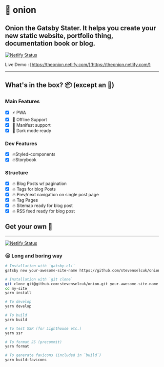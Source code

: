 # 🧅 onion

## Onion the Gatsby Stater. It helps you create your new static website, portfolio thing, documentation book or blog. 

[![Netlify Status](https://api.netlify.com/api/v1/badges/4e347905-c914-4073-80e7-266ae7a6a10a/deploy-status)](https://app.netlify.com/sites/theonion/deploys)

Live Demo : [https://theonion.netlify.com/](https://theonion.netlify.com/)
***
## What's in the box? 📦 (except an 🧅)

### Main Features

- [X] ⚡️ PWA
- [X] 🔌 Offline Support
- [X] 🤖 Manifest support
- [X] 🎨 Dark mode ready

### Dev Features
- [X] 🔥Styled-components
- [X] 🔥Storybook

### Structure
- [X] 🔥 Blog Posts w/ pagination
- [X] 🔥 Tags for blog Posts
- [X] 🔥 Prev/next navigation on single post page
- [X] 🔥 Tag Pages
- [X] 🔥 Sitemap ready for blog post
- [X] 🔥 RSS feed ready for blog post

## Get your own 🧅
***

[![Netlify Status](https://www.netlify.com/img/deploy/button.svg)](https://app.netlify.com/start/deploy?repository=https://github.com/stevenselcuk/onion)


### 😒 Long and boring way

```bash
# Installation with `gatsby-cli`
gatsby new your-awesome-site-name https://github.com/stevenselcuk/onion

# Installation with `git clone`
git clone git@github.com:stevenselcuk/onion.git your-awesome-site-name
cd my-site
yarn install

# To develop
yarn develop

# To build
yarn build

# To test SSR (for Lighthouse etc.)
yarn ssr

# To format JS (precommit)
yarn format

# To generate favicons (included in `build`)
yarn build:favicons
```
